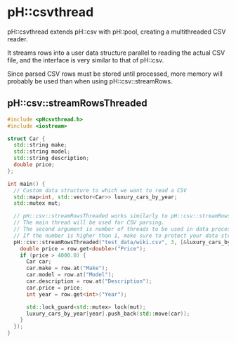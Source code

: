 pH::csvthread
=============

pH::csvthread extends pH::csv with pH::pool, creating a multithreaded CSV reader.

It streams rows into a user data structure parallel to reading the actual CSV file, and the interface is very similar to that of pH::csv.

Since parsed CSV rows must be stored until processed, more memory will probably be used than when using pH::csv::streamRows.

pH::csv::streamRowsThreaded
---------------------------

```cpp
#include <pHcsvthread.h>
#include <iostream>

struct Car {
  std::string make;
  std::string model;
  std::string description;
  double price;
};

int main() {
  // Custom data structure to which we want to read a CSV
  std::map<int, std::vector<Car>> luxury_cars_by_year;
  std::mutex mut;

  // pH::csv::streamRowsThreaded works similarly to pH::csv::streamRows.
  // The main thread will be used for CSV parsing.
  // The second argument is number of threads to be used in data processing.
  // If the number is higher than 1, make sure to protect your data structure from race conditions.
  pH::csv::streamRowsThreaded("test_data/wiki.csv", 3, [&luxury_cars_by_year, &mut] (const pH::csv::mapped_row& row) {
    double price = row.get<double>("Price");
    if (price > 4000.0) {
      Car car;
      car.make = row.at("Make");
      car.model = row.at("Model");
      car.description = row.at("Description");
      car.price = price;
      int year = row.get<int>("Year");

      std::lock_guard<std::mutex> lock(mut);
      luxury_cars_by_year[year].push_back(std::move(car));
    }
  });
}
```
